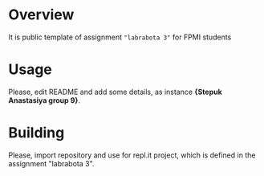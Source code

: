 # Overview

It is public template of assignment `"labrabota 3"` for FPMI students

# Usage

Please, edit README and add some details, as instance **{Stepuk Anastasiya group 9}**.

# Building

Please, import repository and use for repl.it project, which is defined in the assignment "labrabota 3".
